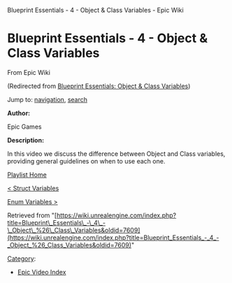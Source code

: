 Blueprint Essentials - 4 - Object & Class Variables - Epic Wiki              

Blueprint Essentials - 4 - Object & Class Variables
===================================================

From Epic Wiki

(Redirected from [Blueprint Essentials: Object & Class Variables](/index.php?title=Blueprint_Essentials:_Object_%26_Class_Variables&redirect=no "Blueprint Essentials: Object & Class Variables"))

Jump to: [navigation](#mw-navigation), [search](#p-search)

  

**Author:**

Epic Games

**Description:**

In this video we discuss the difference between Object and Class variables, providing general guidelines on when to use each one.

  

[Playlist Home](/Category:Epic_Video_Playlists "Category:Epic Video Playlists")

[< Struct Variables](/Blueprint_Essentials_-_3_-_Struct_Variables "Blueprint Essentials - 3 - Struct Variables")

[Enum Variables >](/Blueprint_Essentials_-_5_-_Enum_Variables "Blueprint Essentials - 5 - Enum Variables")

Retrieved from "[https://wiki.unrealengine.com/index.php?title=Blueprint\_Essentials\_-\_4\_-\_Object\_%26\_Class\_Variables&oldid=7609](https://wiki.unrealengine.com/index.php?title=Blueprint_Essentials_-_4_-_Object_%26_Class_Variables&oldid=7609)"

[Category](/Special:Categories "Special:Categories"):

*   [Epic Video Index](/index.php?title=Category:Epic_Video_Index&action=edit&redlink=1 "Category:Epic Video Index (page does not exist)")